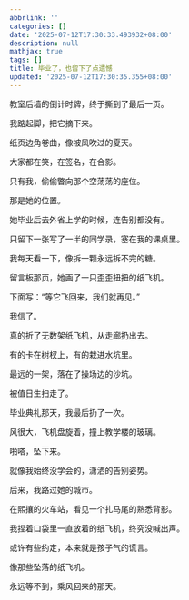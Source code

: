 ```yaml
---
abbrlink: ''
categories: []
date: '2025-07-12T17:30:33.493932+08:00'
description: null
mathjax: true
tags: []
title: 毕业了，也留下了点遗憾
updated: '2025-07-12T17:30:35.355+08:00'
---
```

教室后墙的倒计时牌，终于撕到了最后一页。

我踮起脚，把它摘下来。

纸页边角卷曲，像被风吹过的夏天。

大家都在笑，在签名，在合影。

只有我，偷偷瞥向那个空荡荡的座位。

那是她的位置。

她毕业后去外省上学的时候，连告别都没有。

只留下一张写了一半的同学录，塞在我的课桌里。

我每天看一下，像拆一颗永远拆不完的糖。

留言板那页，她画了一只歪歪扭扭的纸飞机。

下面写：“等它飞回来，我们就再见。”

我信了。

真的折了无数架纸飞机，从走廊扔出去。

有的卡在树杈上，有的栽进水坑里。

最远的一架，落在了操场边的沙坑。

被值日生扫走了。

毕业典礼那天，我最后扔了一次。

风很大，飞机盘旋着，撞上教学楼的玻璃。

啪嗒，坠下来。

就像我始终没学会的，潇洒的告别姿势。

后来，我路过她的城市。

在熙攘的火车站，看见一个扎马尾的熟悉背影。

我捏着口袋里一直放着的纸飞机，终究没喊出声。

或许有些约定，本来就是孩子气的谎言。

像那些坠落的纸飞机。

永远等不到，乘风回来的那天。

